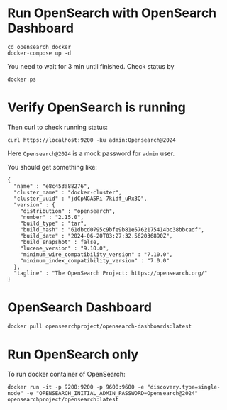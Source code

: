 
# Run OpenSearch with OpenSearch Dashboard

```
cd opensearch_docker
docker-compose up -d
```
You need to wait for 3 min until finished.
Check status by
```
docker ps
```


# Verify OpenSearch is running

Then curl to check running status:
```
curl https://localhost:9200 -ku admin:Opensearch@2024
```
Here `Opensearch@2024` is a mock password for `admin` user.

You should get something like:
```
{
  "name" : "e8c453a88276",
  "cluster_name" : "docker-cluster",
  "cluster_uuid" : "jdCpNGA5Ri-7kidf_uRx3Q",
  "version" : {
    "distribution" : "opensearch",
    "number" : "2.15.0",
    "build_type" : "tar",
    "build_hash" : "61dbcd0795c9bfe9b81e5762175414bc38bbcadf",
    "build_date" : "2024-06-20T03:27:32.562036890Z",
    "build_snapshot" : false,
    "lucene_version" : "9.10.0",
    "minimum_wire_compatibility_version" : "7.10.0",
    "minimum_index_compatibility_version" : "7.0.0"
  },
  "tagline" : "The OpenSearch Project: https://opensearch.org/"
}
```


# OpenSearch Dashboard

```
docker pull opensearchproject/opensearch-dashboards:latest
```

# Run OpenSearch only
To run docker container of OpenSearch:

```
docker run -it -p 9200:9200 -p 9600:9600 -e "discovery.type=single-node" -e "OPENSEARCH_INITIAL_ADMIN_PASSWORD=Opensearch@2024" opensearchproject/opensearch:latest
```
